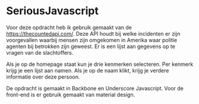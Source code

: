 # SeriousJavascript

Voor deze opdracht heb ik gebruik gemaakt van de https://thecountedapi.com/. Deze API houdt bij welke incidenten er 
zijn voorgevallen waarbij mensen zijn omgekomen in Amerika waar politie agenten bij betrokken zijn geweest. Er is een 
lijst aan gegevens op te vragen van de slachtoffers.

Als je op de homepage staat kun je drie kenmerken selecteren. Per kenmerk krijg je een lijst aan namen. Als je op 
de naam klikt, krijg je verdere informatie over deze persoon.

De opdracht is gemaakt in Backbone en Underscore Javascript. Voor de front-end is er gebruik gemaakt van material 
design. 
